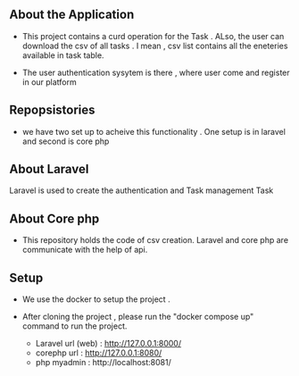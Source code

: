 ## About the Application

- This project contains a curd operation for the Task . ALso, the user can download the csv of all tasks . I mean , csv list contains all the eneteries available in task table.

- The user authentication sysytem is there , where user come and register in our platform

## Repopsistories

- we have two set up to acheive this functionality . One setup is in laravel and second is core php

## About Laravel

Laravel is used to create the authentication and Task management Task

## About Core php

- This repository holds the code of csv creation. Laravel and core php are communicate with the help of api.

## Setup

- We use the docker to setup the project .
- After cloning the project , please run the
  "docker compose up"
  command to run the project.

  - Laravel url (web) : http://127.0.0.1:8000/
  - corephp url : http://127.0.0.1:8080/
  - php myadmin : http://localhost:8081/

